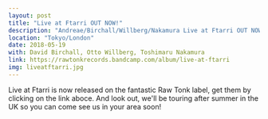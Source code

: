 ```yaml
---
layout: post
title: "Live at Ftarri OUT NOW!"
description: "Andreae/Birchall/Willberg/Nakamura Live at Ftarri OUT NOW!"
location: "Tokyo/London"
date: 2018-05-19
with: David Birchall, Otto Willberg, Toshimaru Nakamura
link: https://rawtonkrecords.bandcamp.com/album/live-at-ftarri
img: liveatftarri.jpg
---
```


Live at Ftarri is now released on the fantastic Raw Tonk label, get them by clicking on the link aboce. And look out, we'll be touring after summer in the UK so you can come see us in your area soon!